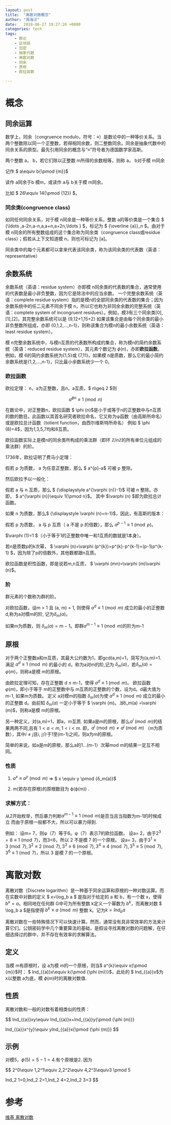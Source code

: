 ```yaml
---
layout: post
title:  "离散对数概念"
author: "周海汉"
date:   2018-06-27 19:27:26 +0800
categories: tech
tags:
    - 群论
    - 区块链
    - 加密
    - 抽象代数
    - 离散对数
    - 同余
    - 原根
    - 欧拉函数

---
```


# 概念
## 同余运算
数学上，同余（congruence modulo，符号：$\equiv$）是数论中的一种等价关系。当两个整数除以同一个正整数，若得相同余数，则二整数同余。同余是抽象代数中的同余关系的原型。最先引用同余的概念与“$\equiv$”符号者为德国数学家高斯。

两个整数 a， b，若它们除以正整数 m所得的余数相等，则称  a， b对于模 m同余

记作 $ a\equiv b{\pmod {m}}$

读作  a同余于b 模m，或读作 a与  b关于模  m同余。

比如 $ 26\equiv 14{\pmod {12}} $。

### 同余类(congruence class)
如同任何同余关系，对于模  n同余是一种等价关系，整数  a的等价类是一个集合 $ {\ldots ,a-2n,a-n,a,a+n,a+2n,\ldots } $，标记为 $ {\overline {a}}_n $。由对于模 n同余的所有整数组成的这个集合称为同余类（congruence class或residue class）；假若从上下文知道模 n，则也可标记为   [a]。

同余类中的每个元素都可以拿来代表该同余类，称为该同余类的代表数（英语：representative）

## 余数系统
余数系统（英语：residue system）亦即模 n同余类的代表数的集合，通常使用的代表数是最小非负整数，因为它是除法中的应当余数。
一个完整余数系统（英语：complete residue system）指的是模n的全部同余类的代表数的集合；因为余数系统中的任二元素不同余于模  n，所以它也称为非同余余数的完整系统（英语：complete system of incongruent residues）。例如，模3有三个同余类[0],[1],[2]，其完整余数系统可以是  \{9,12+1,15+2\}
如果该集合是由每个同余类的最小非负整数所组成，亦即  \{0,1,2,...,n-1\}，则称该集合为模n的最小余数系统（英语：least residue system）。

模  n完整余数系统中，与模n互质的代表数所构成的集合，称为模n的简约余数系统（英语：reduced residue system），其元素个数记为 $\phi(n)$，亦即**欧拉函数**。例如，模 6的简约余数系统为\{1,5\}或 \{7,11\}。如果模 n是质数，那么它的最小简约余数系统是\{1,2,...,n-1\}，只比最小余数系统少一个 0。

### 欧拉函数 
欧拉定理：
n，a为正整数，且n，a互质，$ n\geq 2 $则

$$
 a^{\phi n} \equiv 1\pmod  n
$$

在数论中，对正整数n，欧拉函数 $ \phi (n)$是小于或等于n的正整数中与n互质的数的数目。此函数以其首名研究者欧拉命名，它又称为φ函数（由高斯所命名）或是欧拉总计函数（totient function，由西尔维斯特所命名）
例如 $ \phi (8)=4$，因为1,3,5,7均和8互质。

欧拉函数实际上是模n的同余类所构成的乘法群（即环 ${\mathbb  {Z}}/n{\mathbb  {Z}}$的所有单位元组成的乘法群）的阶。

1736年，欧拉证明了费马小定理：

假若  p 为质数， a 为任意正整数，那么 $ a^{p}-a$ 可被  p 整除。

然后欧拉予以一般化：

假若 a 与 n 互质，那么 $ {\displaystyle a^{\varphi (n)}-1}$ 可被  n 整除。亦即， $ a^{\varphi (n)}\equiv 1{\pmod  n}$。
其中 $\varphi (n) $即为欧拉总计函数。

如果  n 为质数，那么$ {\displaystyle \varphi (n)=n-1}$，因此，有高斯的版本：

假若 p 为质数，  a 与  p 互质（ a 不是 p 的倍数），那么 $a^{{p-1}}\equiv 1{\pmod  p}$。

$\varphi (1)=1 $（小于等于1的正整数中唯一和1互质的数就是1本身）。

若n是质数p的k次幂， $ \varphi (n)=\varphi (p^{k})=p^{k}-p^{k-1}=(p-1)p^{k-1} $，因为除了p的倍数外，其他数都跟n互质。

欧拉函数是积性函数，即是说若m,n互质， $ \varphi (mn)=\varphi (m)\varphi (n)$。

### 阶
群元素的个数称为群的阶。

对欧拉函数，设m > 1 且 (a, m) = 1, 则使得
$a^d\equiv 1\pmod m$
成立的最小的正整数d,称为a对模m的阶, 记为$δ_m(a)$。

如果m为质数，则 $δ_m(a)=m-1$。即群$a^{m-1}\equiv 1\pmod m$的阶为m-1

## 原根

对于两个正整数a和m互质，其最大公约数为1，即gcd(a,m)=1，简写为(a,m)=1.
满足 $a^d \equiv 1 \pmod m$ 的最小的 d，称为a对m的阶,记为
$δ_m(a)$，若$δ_m(a) =\varphi (m)$，则称a是模 m的原根。

由欧拉定理可知，存在正整数 d ≤ m-1，使得 $a^d\equiv 1 \pmod m$。  欧拉函数 $\varphi (m)$，即小于等于 m的正整数中与 m互质的正整数的个数，设为d。d最大值为m-1, 如果m为质数。
定义 a对模m的指数 $δ_m(a)$为使 $a^d\equiv 1 \pmod m$ 成立的最小的正整数 d。由前知 $δ_m(a)$ 一定小于等于 $ \varphi (m)$。当$δ_m(a) =\varphi (m)$，则称a是模 m的原根。

另一种定义，对(a,m)=1，即a，m互质.
如果a是m的原根，那么$a^i \pmod m$的结果两两不同,且有 $1 < a < m, 1 < i < m$.
即，$a^i \pmod m \ne a^j \pmod m$ （m为质数），其中$i\ne j$且i, j介于1至(m-1)之间，则a为m的原根。

简单的来说，如a是m的原根，那么a的1…(m-1）次幂mod m的结果一定互不相同。

### 性质
1. $a^x \equiv a^y \pmod m$ => $
 x \equiv y \pmod {δ_m(a)}$

2. m(若存在原根)的原根数目为 ϕ(ϕ(m)) .

### 求解方式：
从2开始枚举，然后暴力判断$a^{m-1} \equiv 1 \pmod m$是否当且当指数为m-1的时候成立 
而由于原根一般都不大，所以可以暴力得到. 

例如： 
设m= 7，则φ（7）等于6。φ（7）表示7的欧拉函数。 
设a= 2，由于$2^3=8\equiv 1\pmod 7$，而3<6，所以 2 不是模 7 的一个原根。 
设a= 3，由于$3^1\equiv 3 \pmod 7, 3^2\equiv 2 \pmod 7,3^3\equiv 6 \pmod 7,3^4\equiv 4 \pmod 7,3^5\equiv 5 \pmod 7,3^6\equiv 1 \pmod 7$，所以 3 是模 7 的一个原根。


# 离散对数

离散对数（Discrete logarithm）是一种基于同余运算和原根的一种对数运算。而在实数中对数的定义 $ x=\log_b a $ 是指对于给定的 a 和 b，有一个数 x，使得$b^x = a$。相同地在任何群 G中可为所有整数 k定义一个幂数为 $b^k$，而离散对数 $ \log_b a $是指使得 $b^k \equiv a \pmod m$ 整数 k。记为$k=Ind_b a$

离散对数在一些特殊情况下可以快速计算。然而，通常没有具非常效率的方法来计算它们。公钥密码学中几个重要算法的基础，是假设寻找离散对数的问题解，在仔细选择过的群中，并不存在有效率的求解算法。

## 定义
当模 m有原根时，设 a为模 m的一个原根，则当$ a^{k}\equiv x{\pmod  {m}}$时：
$ Ind_{{a}}x\equiv k{\pmod  {\phi (m)}}$，此处的 $ Ind_{{a}}x$为  x以整数  a为底，模 $\phi (m)$时的离散对数值.
## 性质
离散对数和一般的对数有着相类似的性质：



$$
Ind_{{a}}xy\equiv Ind_{{a}}x+Ind_{{a}}y{\pmod  {\phi (m)}}


Ind_{{a}}x^{y}\equiv yInd_{{a}}x{\pmod  {\phi (m)}}
$$

## 示例
对模5，$\phi(5)=5-1=4$.有个原根是2. 因为

$$
2^0\equiv 1,2^1\equiv 2,2^2\equiv 4,2^3\equiv3 \pmod 5

Ind_2 1=0,Ind_2 2=1,Ind_2 4=2,Ind_2 3=3
$$

# 参考
[维基 离散对数](https://zh.wikipedia.org/wiki/%E7%A6%BB%E6%95%A3%E5%AF%B9%E6%95%B0)
